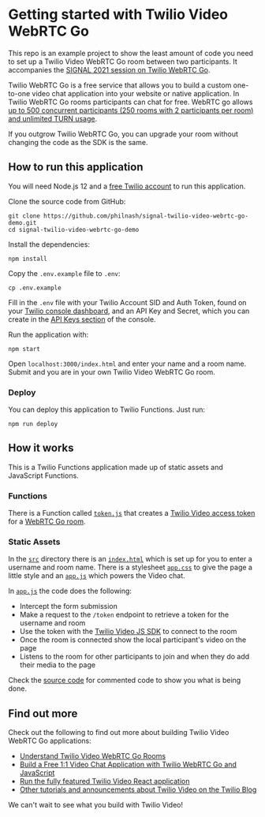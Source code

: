 # Getting started with Twilio Video WebRTC Go

This repo is an example project to show the least amount of code you need to set up a Twilio Video WebRTC Go room between two participants. It accompanies the [SIGNAL 2021 session on Twilio WebRTC Go](https://signal.twilio.com/sessions/648027).

Twilio WebRTC Go is a free service that allows you to build a custom one-to-one video chat application into your website or native application. In Twilio WebRTC Go rooms participants can chat for free. WebRTC go allows [up to 500 concurrent participants (250 rooms with 2 participants per room) and unlimited TURN usage](https://www.twilio.com/blog/video-free-webrtc-go-one-year-update).

If you outgrow Twilio WebRTC Go, you can upgrade your room without changing the code as the SDK is the same.

## How to run this application

You will need Node.js 12 and a [free Twilio account](https://www.twilio.com/try-twilio) to run this application.

Clone the source code from GitHub:

```
git clone https://github.com/philnash/signal-twilio-video-webrtc-go-demo.git
cd signal-twilio-video-webrtc-go-demo
```

Install the dependencies:

```
npm install
```

Copy the `.env.example` file to `.env`:

```
cp .env.example
```

Fill in the `.env` file with your Twilio Account SID and Auth Token, found on your [Twilio console dashboard](https://console.twilio.com/), and an API Key and Secret, which you can create in the [API Keys section](https://console.twilio.com/us1/account/keys-credentials/api-keys?frameUrl=%2Fconsole%2Fproject%2Fapi-keys%3Fx-target-region%3Dus1) of the console.

Run the application with:

```
npm start
```

Open `localhost:3000/index.html` and enter your name and a room name. Submit and you are in your own Twilio Video WebRTC Go room.

### Deploy

You can deploy this application to Twilio Functions. Just run:

```
npm run deploy
```

## How it works

This is a Twilio Functions application made up of static assets and JavaScript Functions.

### Functions

There is a Function called [`token.js`](./functions/token.js) that creates a [Twilio Video access token](https://www.twilio.com/docs/video/tutorials/user-identity-access-tokens) for a [WebRTC Go room](https://www.twilio.com/docs/video/tutorials/understanding-video-rooms).

### Static Assets
In the [`src`](./src) directory there is an [`index.html`](./src/index.html) which is set up for you to enter a username and room name. There is a stylesheet [`app.css`](./src/app.css) to give the page a little style and an [`app.js`](./src/app.js) which powers the Video chat.

In [`app.js`](./src/app.js) the code does the following:

* Intercept the form submission
* Make a request to the `/token` endpoint to retrieve a token for the username and room
* Use the token with the [Twilio Video JS SDK](https://www.twilio.com/docs/video/javascript) to connect to the room
* Once the room is connected show the local participant's video on the page
* Listens to the room for other participants to join and when they do add their media to the page

Check the [source code](./src/app.js) for commented code to show you what is being done.

## Find out more

Check out the following to find out more about building Twilio Video WebRTC Go applications:

* [Understand Twilio Video WebRTC Go Rooms](https://www.twilio.com/docs/video/tutorials/understanding-video-rooms#video-webrtc-go-rooms)
* [Build a Free 1:1 Video Chat Application with Twilio WebRTC Go and JavaScript](https://www.twilio.com/blog/build-free-one-on-one-video-chat-webrtc-go-javascript)
* [Run the fully featured Twilio Video React application](https://github.com/twilio/twilio-video-app-react)
* [Other tutorials and announcements about Twilio Video on the Twilio Blog](https://www.twilio.com/blog/tag/video)

We can't wait to see what you build with Twilio Video!